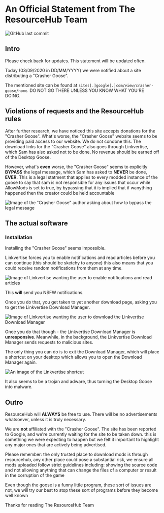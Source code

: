# An Official Statement from The ResourceHub Team

![GitHub last commit](https://img.shields.io/github/last-commit/desktopgooseunofficial/statement?label=Last%20edit&logo=github)

## Intro

Please check back for updates. This statement will be updated often.

Today (03/09/2020 in DD/MM/YYYY) we were notified about a site distributing a "Crasher Goose". 

The mentioned site can be found at `sites[.]google[.]com/view/crasher-goose/home`. DO NOT GO THERE UNLESS YOU KNOW WHAT YOU'RE DOING.

## Violations of requests and the ResourceHub rules

After further research, we have noticed this site accepts donations for the "Crasher Goose". What's worse, the "Crasher Goose" website seems to be providing paid access to our website. We do not condone this. The download links for the "Crasher Goose" also goes through Linkvertise, which Sam has also asked not to be done. No revenue should be earned off of the Desktop Goose.

However, what's **even** worse, the "Crasher Goose" seems to explicitly **BYPASS** the legal message, which Sam has asked to **NEVER** be done, **EVER**. This is a legal statment that applies to every modded instance of the goose to say that sam is not responsible for any issues that occur while AllowMods is set to true, by bypassing that it is implied that if wanything happened then the creator could be held accountable 

![Image of the "Crasher Goose" author asking about how to bypass the legal message](https://i.imgur.com/HAwAGkp.png)

## The actual software

### Installation

Installing the "Crasher Goose" seems impossible.

Linkvertise forces you to enable notifications and read articles before you can continue (this should be sketchy to anyone) this also means that you could receive random notifications from them at any time.

![Image of Linkvertise wanting the user to enable notifications and read articles](https://i.imgur.com/4AkLapt.png)

This **will** send you NSFW notifications.

Once you do that, you get taken to yet another download page, asking you to get the Linkvertise Download Manager.

![Image of Linkvertise wanting the user to download the Linkvertise Download Manager](https://i.imgur.com/6X9ty9d.png)

Once you do that though - the Linkvertise Download Manager is **unresponsive**. Meanwhile, in the background, the Linkvertise Download Manager sends requests to malicious sites.

The only thing you can do is to exit the Download Manager, which will place a shortcut on your desktop which allows you to open the Download Manager again.

![An image of the Linkvertise shortcut](https://i.imgur.com/ZgJ3WlM.png)

It also seems to be a trojan and adware, thus turning the Desktop Goose into malware.

## Outro

ResourceHub will **ALWAYS** be free to use. There will be no advertisements whatsoever, unless it is truly necessary.

We are **not** affiliated with the "Crasher Goose". The site has been reported to Google, and we're currently waiting for the site to be taken down.
this is something we were expecting to happen but we felt it important to highlight any major ones that are actively being advertised.

Please remember: the only trusted place to download mods is through resourcehub, any other place could pose a substantial risk, we ensure all mods uploaded follow strict guidelines including: showing the source code and not allowing anything that can change the files of a computer or result in the corruption of the game

Even though the goose is a funny little program, these sort of issues are not, we will try our best to stop these sort of programs before they become well known

Thanks for reading
The ResourceHub Team
